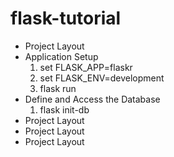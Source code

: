 # flask-tutorial
* Project Layout
* Application Setup
  1. set FLASK_APP=flaskr
  2. set FLASK_ENV=development
  2. flask run
* Define and Access the Database
  1. flask init-db
* Project Layout
* Project Layout
* Project Layout